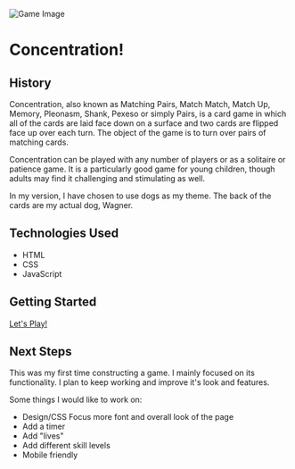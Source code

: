 ![Game Image](https://i.imgur.com/Ee9U6xN.png)

# Concentration!

## History

Concentration, also known as Matching Pairs, Match Match, Match Up, Memory, Pleonasm, Shank, Pexeso or simply Pairs, is a card game in which all of the cards are laid face down on a surface and two cards are flipped face up over each turn. The object of the game is to turn over pairs of matching cards.

Concentration can be played with any number of players or as a solitaire or patience game. It is a particularly good game for young children, though adults may find it challenging and stimulating as well.

In my version, I have chosen to use dogs as my theme. The back of the cards are my actual dog, Wagner. 

## Technologies Used

- HTML
- CSS
- JavaScript

## Getting Started

[Let's Play!](https://mrw1231.github.io/Concentration/)

## Next Steps

This was my first time constructing a game. I mainly focused on its functionality. I plan to keep working and improve it's look and features.

Some things I would like to work on:

- Design/CSS Focus more font and overall look of the page
- Add a timer
- Add "lives"
- Add different skill levels
- Mobile friendly

